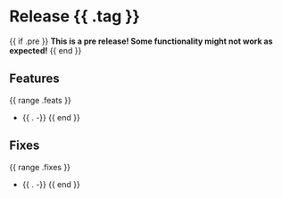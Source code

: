 # Release {{ .tag }}
{{ if .pre }}
**This is a pre release! Some functionality might not work as expected!**
{{ end }}
## Features
{{ range .feats }}
- {{ . -}}
{{ end }}

## Fixes
{{ range .fixes }}
- {{ . -}}
{{ end }}
